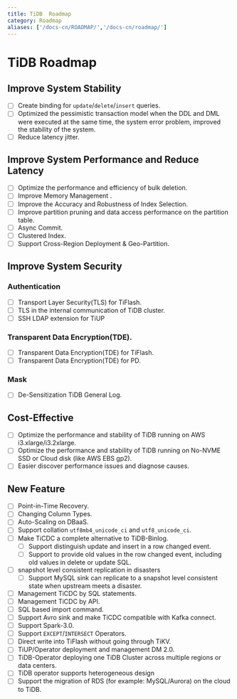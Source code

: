 ```yaml
---
title: TiDB  Roadmap
category: Roadmap
aliases: ['/docs-cn/ROADMAP/','/docs-cn/roadmap/']
---
```


<!-- markdownlint-disable MD001 -->

# TiDB Roadmap

## Improve System Stability

- [ ] Create binding for `update`/`delete`/`insert` queries.
- [ ] Optimized the pessimistic transaction model when the DDL and DML were executed at the same time, the system error problem, improved the stability of the system.
- [ ] Reduce latency jitter.

## Improve System Performance and Reduce Latency

- [ ] Optimize the performance and efficiency of bulk deletion.
- [ ] Improve Memory Management .
- [ ] Improve the Accuracy and Robustness of Index Selection.
- [ ] Improve partition pruning and data access performance on the partition table.
- [ ] Async Commit.
- [ ] Clustered Index.
- [ ] Support Cross-Region Deployment & Geo-Partition.

## Improve System Security

### Authentication

- [ ] Transport Layer Security(TLS) for TiFlash.
- [ ] TLS in the internal communication of TiDB cluster.
- [ ] SSH LDAP extension for TiUP

### Transparent Data Encryption(TDE).

- [ ] Transparent Data Encryption(TDE) for TiFlash.
- [ ] Transparent Data Encryption(TDE) for PD.

### Mask

- [ ] De-Sensitization TiDB General Log.

## Cost-Effective

- [ ] Optimize the performance and stability of TiDB running on AWS i3.xlarge/i3.2xlarge.
- [ ] Optimize the performance and stability of TiDB running on No-NVME SSD or Cloud disk (like AWS EBS gp2).
- [ ] Easier discover performance issues and diagnose causes.

## New Feature

- [ ] Point-in-Time Recovery.
- [ ] Changing Column Types.
- [ ] Auto-Scaling on DBaaS.
- [ ] Support collation `utf8mb4_unicode_ci` and `utf8_unicode_ci`.
- [ ] Make TiCDC a complete alternative to TiDB-Binlog.
   - [ ] Support distinguish update and insert in a row changed event.
   - [ ] Support to provide old values in the row changed event, including old values in delete or update SQL.
- [ ] snapshot level consistent replication in disasters
   - [ ] Support MySQL sink can replicate to a snapshot level consistent state when upstream meets a disaster.
- [ ] Management TiCDC by SQL statements.
- [ ] Management TiCDC by API.
- [ ] SQL based import command.
- [ ] Support Avro sink and make TiCDC compatible with Kafka connect.
- [ ] Support Spark-3.0.
- [ ] Support `EXCEPT`/`INTERSECT` Operators.
- [ ] Direct write into TiFlash without going through TiKV.
- [ ] TiUP/Operator deployment and management DM 2.0.
- [ ] TiDB-Operator deploying one TiDB Cluster across multiple regions or data centers.
- [ ] TiDB operator supports heterogeneous design
- [ ] Support the migration of RDS (for example: MySQL/Aurora) on the cloud to TiDB.
